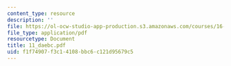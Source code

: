 ```yaml
---
content_type: resource
description: ''
file: https://ol-ocw-studio-app-production.s3.amazonaws.com/courses/16-886-air-transportation-systems-architecting-spring-2004/f1f74907f3c14108bbc6c121d95679c5_11_daebc.pdf
file_type: application/pdf
resourcetype: Document
title: 11_daebc.pdf
uid: f1f74907-f3c1-4108-bbc6-c121d95679c5
---
```

